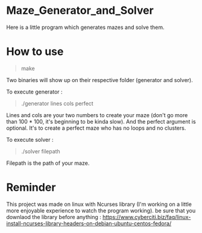 #
# Maze_Generator_and_Solver
Here is a little program which generates mazes and solve them.
#
# How to use 
> make

Two binaries will show up on their respective folder (generator and solver).

To execute generator :
> ./generator lines cols perfect

Lines and cols are your two numbers to create your maze (don't go more than 100 * 100, it's beginning to be kinda slow).
And the perfect argument is optional. It's to create a perfect maze who has no loops and no clusters.

To execute solver :
> ./solver filepath

Filepath is the path of your maze.
#
# Reminder
This project was made on linux with Ncurses library (I'm working on a little more enjoyable experience to watch the program working).
be sure that you downlaod the library before anything : https://www.cyberciti.biz/faq/linux-install-ncurses-library-headers-on-debian-ubuntu-centos-fedora/
